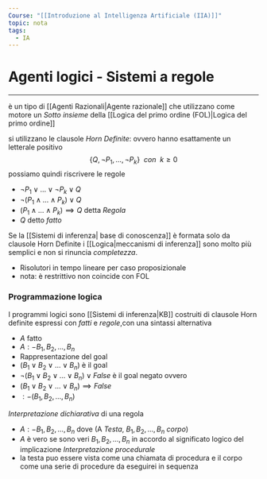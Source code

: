 ```yaml
---
Course: "[[Introduzione al Intelligenza Artificiale (IIA)]]"
topic: nota
tags:
  - IA
---
```



# Agenti logici - Sistemi a regole
---
è un tipo  di [[Agenti Razionali|Agente razionale]] che utilizzano come motore un _Sotto insieme_ della [[Logica del primo ordine (FOL)|Logica del primo ordine]] 

si utilizzano le clausole _Horn Definite_: ovvero hanno esattamente un letterale positivo 
$$\{Q,\lnot P_1,\dots,\lnot P_k\} \ \ con\ \  k \ge 0$$
possiamo quindi riscrivere le regole 
- $\lnot P_1 \lor \dots \lor \lnot P_k \lor Q$
- $\lnot (P_1 \land \dots \land  P_k) \lor Q$
- $(P_1 \land \dots \land  P_k) \implies Q$ detta _Regola_
- $Q$ detto _fatto_


Se la [[Sistemi di inferenza| base di conoscenza]] è formata solo da clausole Horn Definite i [[Logica|meccanismi di inferenza]] sono molto più semplici e non si rinuncia _completezza_.
- Risolutori in tempo lineare per caso proposizionale 
- nota: è restrittivo non coincide con FOL

### Programmazione logica
I programmi logici sono [[Sistemi di inferenza|KB]] costruiti di clausole Horn definite espressi con _fatti_ e _regole_,con una sintassi alternativa
- $A$ fatto
- $A:-B_1,B_2,\dots,B_n$
- Rappresentazione del goal 
- $(B_1 \lor B_2 \lor \dots\lor B_n)$ è il goal 
- $\lnot(B_1 \lor B_2 \lor \dots\lor B_n)\lor False$ è il goal negato ovvero
-  $(B_1 \lor B_2 \lor \dots\lor B_n)\implies False$
- $:-(B_1, B_2, \dots, B_n)$

_Interpretazione dichiarativa_ di una regola 
- $A :- B_1,B_2,\dots,B_n$ dove (A _Testa_, $B_1,B_2,\dots,B_n$ _corpo_)
- $A$ è vero se sono veri $B_1,B_2,\dots,B_n$  in accordo al significato logico del implicazione 
_Interpretazione procedurale_
- la testa puo essere vista come una chiamata di procedura e il corpo come una serie di procedure da eseguirei in sequenza


